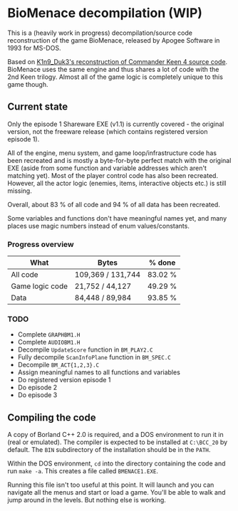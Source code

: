 # BioMenace decompilation (WIP)

This is a (heavily work in progress) decompilation/source code reconstruction of the game BioMenace,
released by Apogee Software in 1993 for MS-DOS.

Based on [K1n9_Duk3's reconstruction of Commander Keen 4 source code](https://github.com/sparky4/keen4-6).
BioMenace uses the same engine and thus shares a lot of code with the 2nd Keen trilogy. Almost all of the game logic is completely unique to this game though.


## Current state

Only the episode 1 Shareware EXE (v1.1) is currently covered - the original version, not the freeware release (which contains registered version episode 1).

All of the engine, menu system, and game loop/infrastructure code has been recreated and is mostly a byte-for-byte perfect match with the original EXE (aside from some function and variable addresses which aren't matching yet). Most of the player control code has also been recreated. However, all the actor logic (enemies, items, interactive objects etc.) is still missing.

Overall, about 83 % of all code and 94 % of all data has been recreated.

Some variables and functions don't have meaningful names yet, and many places use magic numbers instead of enum values/constants.


### Progress overview

| What | Bytes | % done |
| --- | --- | --- |
| All code | 109,369 / 131,744 | 83.02 % |
| Game logic code | 21,752 / 44,127 | 49.29 % |
| Data | 84,448 / 89,984 | 93.85 % |


### TODO

* Complete `GRAPHBM1.H`
* Complete `AUDIOBM1.H`
* Decompile `UpdateScore` function in `BM_PLAY2.C`
* Fully decompile `ScanInfoPlane` function in `BM_SPEC.C`
* Decompile `BM_ACT{1,2,3}.C`
* Assign meaningful names to all functions and variables
* Do registered version episode 1
* Do episode 2
* Do episode 3


## Compiling the code

A copy of Borland C++ 2.0 is required, and a DOS environment to run it in (real or emulated).
The compiler is expected to be installed at `C:\BCC_20` by default.
The `BIN` subdirectory of the installation should be in the `PATH`.

Within the DOS environment, `cd` into the directory containing the code and run `make -a`.
This creates a file called `BMENACE1.EXE`.

Running this file isn't too useful at this point. It will launch and you can navigate all the menus and start or load a game. You'll be able to walk and jump around in the levels. But nothing else is working.
